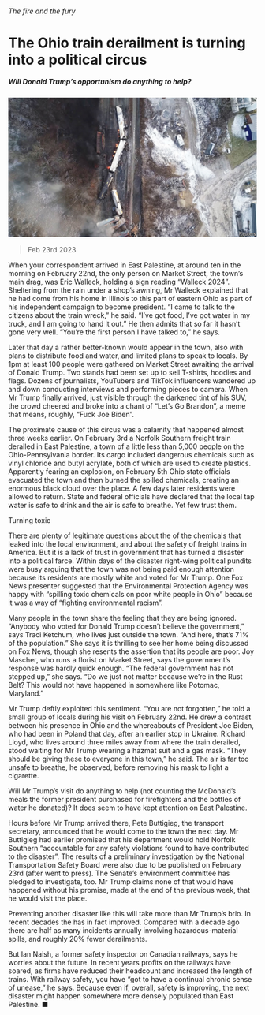 ###### The fire and the fury

# The Ohio train derailment is turning into a political circus 

##### Will Donald Trump’s opportunism do anything to help? 

![image](images/20230225_USP001.jpg) 

> Feb 23rd 2023 

When your correspondent arrived in East Palestine, at around ten in the morning on February 22nd, the only person on Market Street, the town’s main drag, was Eric Walleck, holding a sign reading “Walleck 2024”. Sheltering from the rain under a shop’s awning, Mr Walleck explained that he had come from his home in Illinois to this part of eastern Ohio as part of his independent campaign to become president. “I came to talk to the citizens about the train wreck,” he said. “I’ve got food, I’ve got water in my truck, and I am going to hand it out.” He then admits that so far it hasn’t gone very well. “You’re the first person I have talked to,” he says.

Later that day a rather better-known  would appear in the town, also with plans to distribute food and water, and limited plans to speak to locals. By 1pm at least 100 people were gathered on Market Street awaiting the arrival of Donald Trump. Two stands had been set up to sell T-shirts, hoodies and flags. Dozens of journalists, YouTubers and TikTok influencers wandered up and down conducting interviews and performing pieces to camera. When Mr Trump finally arrived, just visible through the darkened tint of his SUV, the crowd cheered and broke into a chant of “Let’s Go Brandon”, a meme that means, roughly, “Fuck Joe Biden”. 

The proximate cause of this circus was a calamity that happened almost three weeks earlier. On February 3rd a Norfolk Southern freight train derailed in East Palestine, a town of a little less than 5,000 people on the Ohio-Pennsylvania border. Its cargo included dangerous chemicals such as vinyl chloride and butyl acrylate, both of which are used to create plastics. Apparently fearing an explosion, on February 5th Ohio state officials evacuated the town and then burned the spilled chemicals, creating an enormous black cloud over the place. A few days later residents were allowed to return. State and federal officials have declared that the local tap water is safe to drink and the air is safe to breathe. Yet few trust them.

Turning toxic

There are plenty of legitimate questions about the of the chemicals that leaked into the local environment, and about the safety of freight trains in America. But it is a lack of trust in government that has turned a disaster into a political farce. Within days of the disaster right-wing political pundits were busy arguing that the town was not being paid enough attention because its residents are mostly white and voted for Mr Trump. One Fox News presenter suggested that the Environmental Protection Agency was happy with “spilling toxic chemicals on poor white people in Ohio” because it was a way of “fighting environmental racism”. 

Many people in the town share the feeling that they are being ignored. “Anybody who voted for Donald Trump doesn’t believe the government,” says Traci Ketchum, who lives just outside the town. “And here, that’s 71% of the population.” She says it is thrilling to see her home being discussed on Fox News, though she resents the assertion that its people are poor. Joy Mascher, who runs a florist on Market Street, says the government’s response was hardly quick enough. “The federal government has not stepped up,” she says. “Do we just not matter because we’re in the Rust Belt? This would not have happened in somewhere like Potomac, Maryland.”

Mr Trump deftly exploited this sentiment. “You are not forgotten,” he told a small group of locals during his visit on February 22nd. He drew a contrast between his presence in Ohio and the whereabouts of President Joe Biden, who had been in Poland that day, after an earlier stop in Ukraine. Richard Lloyd, who lives around three miles away from where the train derailed, stood waiting for Mr Trump wearing a hazmat suit and a gas mask. “They should be giving these to everyone in this town,” he said. The air is far too unsafe to breathe, he observed, before removing his mask to light a cigarette.

Will Mr Trump’s visit do anything to help (not counting the McDonald’s meals the former president purchased for firefighters and the bottles of water he donated)? It does seem to have kept attention on East Palestine. 

Hours before Mr Trump arrived there, Pete Buttigieg, the transport secretary, announced that he would come to the town the next day. Mr Buttigieg had earlier promised that his department would hold Norfolk Southern “accountable for any safety violations found to have contributed to the disaster”. The results of a preliminary investigation by the National Transportation Safety Board were also due to be published on February 23rd (after went to press). The Senate’s environment committee has pledged to investigate, too. Mr Trump claims none of that would have happened without his promise, made at the end of the previous week, that he would visit the place.

Preventing another disaster like this will take more than Mr Trump’s brio. In recent decades the  has in fact improved. Compared with a decade ago there are half as many incidents annually involving hazardous-material spills, and roughly 20% fewer derailments. 

But Ian Naish, a former safety inspector on Canadian railways, says he worries about the future. In recent years profits on the railways have soared, as firms have reduced their headcount and increased the length of trains. With railway safety, you have “got to have a continual chronic sense of unease,” he says. Because even if, overall, safety is improving, the next disaster might happen somewhere more densely populated than East Palestine. ■


